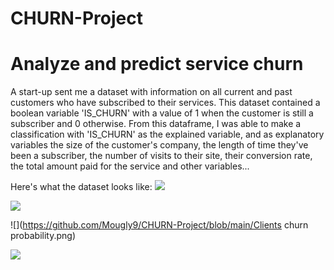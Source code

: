 # CHURN-Project
# Analyze and predict service churn

A start-up sent me a dataset with information on all current and past customers who have subscribed to their services. This dataset contained a boolean variable 'IS_CHURN' with a value of 1 when the customer is still a subscriber and 0 otherwise. 
From this dataframe, I was able to make a classification with 'IS_CHURN' as the explained variable, and as explanatory variables the size of the customer's company, the length of time they've been a subscriber, the number of visits to their site, their conversion rate, the total amount paid for the service and other variables...

Here's what the dataset looks like:
![](https://github.com/Mougly9/CHURN-Project/blob/main/Dataframe%20visualization.png)

![](https://github.com/Mougly9/CHURN-Project/blob/main/Correlation%20matrix.png)

![](https://github.com/Mougly9/CHURN-Project/blob/main/Clients churn probability.png)

![](https://github.com/Mougly9/CHURN-Project/blob/main/Ranking%20importance%20bar%20chart.png)
